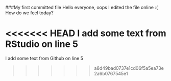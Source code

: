 ###My first committed  file
Hello everyone, oops I edited the file online :(
How do we feel today?

<<<<<<< HEAD
I add some text from RStudio on line 5
=======
I add some text from Github on line 5
>>>>>>> a8d49bad0737e1cd06f5a5ea73e2a6b0767545e1
